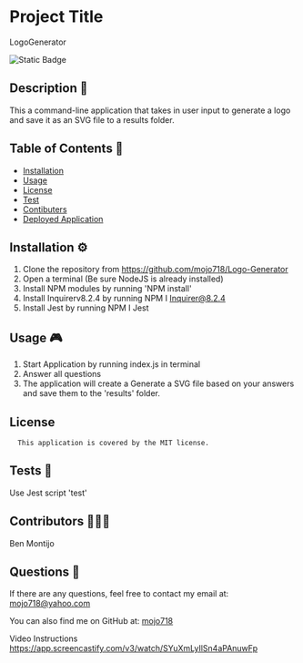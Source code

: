 
# Project Title
LogoGenerator

![Static Badge](https://img.shields.io/badge/MIT-blue.svg) 


## Description 🔎
This a command-line application that takes in user input to generate a logo and save it as an SVG file to a results folder.

## Table of Contents 📖
- [Installation](#installation-⚙️)
- [Usage](#usage-🎮)
- [License](#license-MIT)
- [Test](#tests-🧪)
- [Contibuters](#Contributors-🧑‍🤝‍🧑)
- [Deployed Application](#deployed-application-🚀)

## Installation ⚙️
1.	Clone the repository from https://github.com/mojo718/Logo-Generator
2.	Open a terminal (Be sure NodeJS is already installed)
3.	Install NPM modules by running 'NPM install'
4.	Install Inquirerv8.2.4 by running NPM I Inquirer@8.2.4
5.	Install Jest by running NPM I Jest

## Usage 🎮
1.	Start Application by running index.js in terminal
2.	Answer all questions
3.	The application will create a Generate a SVG file based on your answers and save them
      to the 'results' folder.


## License
      This application is covered by the MIT license.

## Tests 🧪
Use Jest script 'test'

## Contributors 🧑‍🤝‍🧑
Ben Montijo

## Questions 🙋
If there are any questions, feel free to contact my email at: mojo718@yahoo.com

You can also find me on GitHub at: [mojo718](https://www.github.com/mojo718)

Video Instructions 
https://app.screencastify.com/v3/watch/SYuXmLyIlSn4aPAnuwFp
